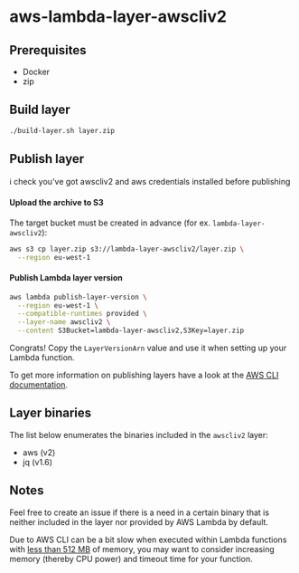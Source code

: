 # aws-lambda-layer-awscliv2

## Prerequisites

- Docker
- zip

## Build layer

```bash
./build-layer.sh layer.zip
```

## Publish layer

:information_source: check you've got awscliv2 and aws credentials installed before publishing

#### Upload the archive to S3

The target bucket must be created in advance (for ex. `lambda-layer-awscliv2`):

```bash
aws s3 cp layer.zip s3://lambda-layer-awscliv2/layer.zip \
  --region eu-west-1
```

#### Publish Lambda layer version

```bash
aws lambda publish-layer-version \
  --region eu-west-1 \
  --compatible-runtimes provided \
  --layer-name awscliv2 \
  --content S3Bucket=lambda-layer-awscliv2,S3Key=layer.zip
```

Congrats! Copy the `LayerVersionArn` value and use it when setting up your Lambda function.

To get more information on publishing layers have a look at the [AWS CLI documentation](https://awscli.amazonaws.com/v2/documentation/api/latest/reference/lambda/publish-layer-version.html).

## Layer binaries

The list below enumerates the binaries included in the `awscliv2` layer:
- aws (v2)
- jq (v1.6)

## Notes

Feel free to create an issue if there is a need in a certain binary that is neither included in the layer nor provided by AWS Lambda by default.

Due to AWS CLI can be a bit slow when executed within Lambda functions with [less than 512 MB](https://bezdelev.com/hacking/aws-cli-inside-lambda-layer-aws-s3-sync/) of memory, you may want to consider increasing memory (thereby CPU power) and timeout time for your function.  
